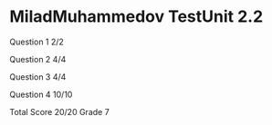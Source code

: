# MiladMuhammedov TestUnit 2.2

Question 1      2/2

Question 2      4/4

Question 3      4/4

Question 4      10/10

Total Score     20/20 Grade 7

